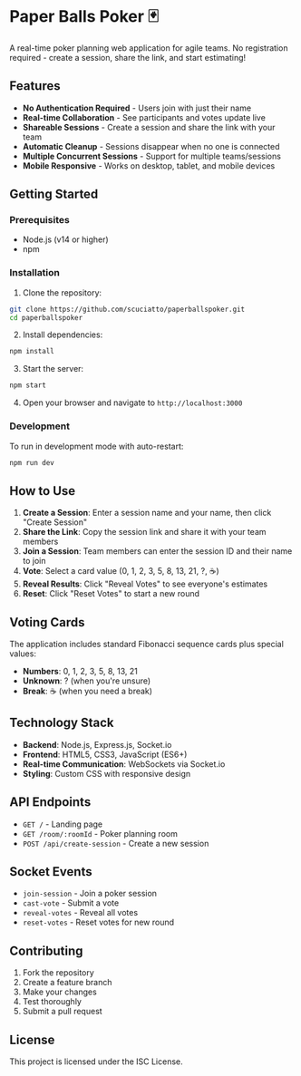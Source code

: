 # Paper Balls Poker 🃏

A real-time poker planning web application for agile teams. No registration required - create a session, share the link, and start estimating!

## Features

- **No Authentication Required** - Users join with just their name
- **Real-time Collaboration** - See participants and votes update live
- **Shareable Sessions** - Create a session and share the link with your team
- **Automatic Cleanup** - Sessions disappear when no one is connected
- **Multiple Concurrent Sessions** - Support for multiple teams/sessions
- **Mobile Responsive** - Works on desktop, tablet, and mobile devices

## Getting Started

### Prerequisites
- Node.js (v14 or higher)
- npm

### Installation

1. Clone the repository:
```bash
git clone https://github.com/scuciatto/paperballspoker.git
cd paperballspoker
```

2. Install dependencies:
```bash
npm install
```

3. Start the server:
```bash
npm start
```

4. Open your browser and navigate to `http://localhost:3000`

### Development

To run in development mode with auto-restart:
```bash
npm run dev
```

## How to Use

1. **Create a Session**: Enter a session name and your name, then click "Create Session"
2. **Share the Link**: Copy the session link and share it with your team members
3. **Join a Session**: Team members can enter the session ID and their name to join
4. **Vote**: Select a card value (0, 1, 2, 3, 5, 8, 13, 21, ?, ☕)
5. **Reveal Results**: Click "Reveal Votes" to see everyone's estimates
6. **Reset**: Click "Reset Votes" to start a new round

## Voting Cards

The application includes standard Fibonacci sequence cards plus special values:
- **Numbers**: 0, 1, 2, 3, 5, 8, 13, 21
- **Unknown**: ? (when you're unsure)
- **Break**: ☕ (when you need a break)

## Technology Stack

- **Backend**: Node.js, Express.js, Socket.io
- **Frontend**: HTML5, CSS3, JavaScript (ES6+)
- **Real-time Communication**: WebSockets via Socket.io
- **Styling**: Custom CSS with responsive design

## API Endpoints

- `GET /` - Landing page
- `GET /room/:roomId` - Poker planning room
- `POST /api/create-session` - Create a new session

## Socket Events

- `join-session` - Join a poker session
- `cast-vote` - Submit a vote
- `reveal-votes` - Reveal all votes
- `reset-votes` - Reset votes for new round

## Contributing

1. Fork the repository
2. Create a feature branch
3. Make your changes
4. Test thoroughly
5. Submit a pull request

## License

This project is licensed under the ISC License.
